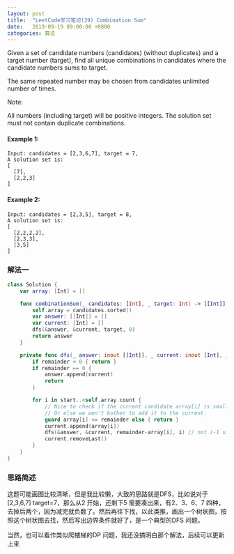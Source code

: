```yaml
---
layout: post
title:  "LeetCode学习笔记(39) Combination Sum"
date:   2019-09-19 09:00:00 +0800
categories: 算法
---
```


Given a set of candidate numbers (candidates) (without duplicates) and a target number (target), find all unique combinations in candidates where the candidate numbers sums to target.

The same repeated number may be chosen from candidates unlimited number of times.

Note:

All numbers (including target) will be positive integers.
The solution set must not contain duplicate combinations.


#### Example 1:

```
Input: candidates = [2,3,6,7], target = 7,
A solution set is:
[
  [7],
  [2,2,3]
]
```


#### Example 2:

```
Input: candidates = [2,3,5], target = 8,
A solution set is:
[
  [2,2,2,2],
  [2,3,3],
  [3,5]
]
```

### 解法一

```swift
class Solution {
    var array: [Int] = []

    func combinationSum(_ candidates: [Int], _ target: Int) -> [[Int]] {
        self.array = candidates.sorted()
        var answer: [[Int]] = []
        var current: [Int] = []
        dfs(&answer, &current, target, 0)
        return answer
    }

    private func dfs(_ answer: inout [[Int]], _ current: inout [Int], _ remainder: Int, _ start: Int) {
        if remainder < 0 { return }
        if remainder == 0 {
            answer.append(current)
            return
        }

        for i in start..<self.array.count {
            // Nice to check if the current candidate array[i] is smaller or equal to our remainder
            // Or else we won't bother to add it to the current.
            guard array[i] <= remainder else { return }
            current.append(array[i])
            dfs(&answer, &current, remainder-array[i], i) // not i-1 since we can reuse same element
            current.removeLast()
        }
    }
}
```

### 思路简述

这题可能画图比较清晰，但是我比较懒，大致的思路就是DFS，比如说对于[2,3,6,7] target=7，那么从2 开始，还剩下5 需要凑出来，有2、3、6、7 四种，去掉后两个，因为减完就负数了。然后再往下找，以此类推，画出一个树状图，按照这个树状图去找，然后写出边界条件就好了，是一个典型的DFS 问题。

当然，也可以看作类似爬楼梯的DP 问题，我还没搞明白那个解法，后续可以更新上来
